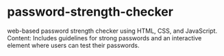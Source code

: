 # password-strength-checker
web-based password strength checker using HTML, CSS, and JavaScript. Content: Includes guidelines for strong passwords and an interactive element where users can test their passwords.
